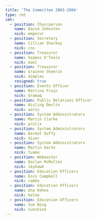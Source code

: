 ```yaml
---
title: 'The Committee 2003-2004'
type: cmt
cmt:
  - position: Chairperson
    name: David Johnston
    nick: emperor
  - position: Secretary
    name: Cillian Sharkey
    nick: cns
  - position: Treasurer
    name: Seamus O'Toole
    nick: mael
  - position: Treasurer
    name: Grainne Sheerin
    nick: dimples
    resigned: true
  - position: Events Officer
    name: Martina Frain
    nick: dramaq
  - position: Public Relations Officer
    name: Aisling Devlin
    nick: aeris
  - position: System Administrators
    name: Martin Clarke
    nick: prolix
  - position: System Administrators
    name: Dermot Duffy
    nick: dizer
  - position: System Administrators
    name: Martin Harte
    nick: tuama
  - position: Webmaster
    name: Declan McMullen
    nick: skyhawk
  - position: Education Officers
    name: Eoin Campbell
    nick: cambo
  - position: Education Officers
    name: Una Kehoe
    nick: keloe
  - position: Education Officers
    name: Sun Ning
    nick: sunshine
---
```

